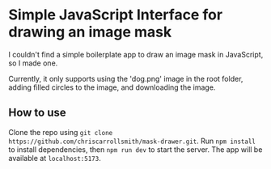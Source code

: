 # Simple JavaScript Interface for drawing an image mask

I couldn't find a simple boilerplate app to draw an image mask in JavaScript, so I made one.

Currently, it only supports using the 'dog.png' image in the root folder, adding filled circles to the image, and downloading the image.

## How to use

Clone the repo using `git clone https://github.com/chriscarrollsmith/mask-drawer.git`. Run `npm install` to install dependencies, then `npm run dev` to start the server. The app will be available at `localhost:5173`.
